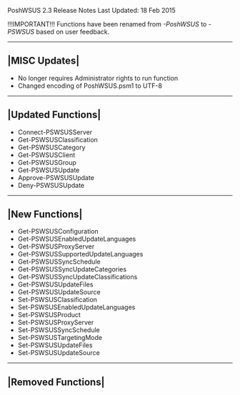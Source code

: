 PoshWSUS 2.3 Release Notes
Last Updated: 18 Feb 2015

!!!IMPORTANT!!!
Functions have been renamed from *-PoshWSUS* to *-PSWSUS* based on user feedback. 

-------------
|MISC Updates|
-------------
- No longer requires Administrator rights to run function
- Changed encoding of PoshWSUS.psm1 to UTF-8

-------------------
|Updated Functions|
-------------------
- Connect-PSWSUSServer
- Get-PSWSUSClassification
- Get-PSWSUSCategory
- Get-PSWSUSClient
- Get-PSWSUSGroup
- Get-PSWSUSUpdate
- Approve-PSWSUSUpdate
- Deny-PSWSUSUpdate

---------------
|New Functions|
---------------
- Get-PSWSUSConfiguration
- Get-PSWSUSEnabledUpdateLanguages
- Get-PSWSUSProxyServer
- Get-PSWSUSSupportedUpdateLanguages
- Get-PSWSUSSyncSchedule
- Get-PSWSUSSyncUpdateCategories
- Get-PSWSUSSyncUpdateClassifications
- Get-PSWSUSUpdateFiles
- Get-PSWSUSUpdateSource
- Set-PSWSUSClassification
- Set-PSWSUSEnabledUpdateLanguages
- Set-PSWSUSProduct
- Set-PSWSUSProxyServer
- Set-PSWSUSSyncSchedule
- Set-PSWSUSTargetingMode
- Set-PSWSUSUpdateFiles
- Set-PSWSUSUpdateSource

-------------------
|Removed Functions|
-------------------
